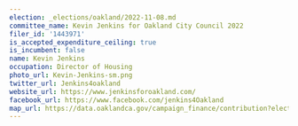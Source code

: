 ```yaml
---
election: _elections/oakland/2022-11-08.md
committee_name: Kevin Jenkins for Oakland City Council 2022
filer_id: '1443971'
is_accepted_expenditure_ceiling: true
is_incumbent: false
name: Kevin Jenkins
occupation: Director of Housing
photo_url: Kevin-Jenkins-sm.png
twitter_url: Jenkins4oakland
website_url: https://www.jenkinsforoakland.com/
facebook_url: https://www.facebook.com/jenkins4Oakland
map_url: https://data.oaklandca.gov/campaign_finance/contribution?electionYear=2022&candidates=1443971&since=2020-02-22&until=2022-06-30
---
```

